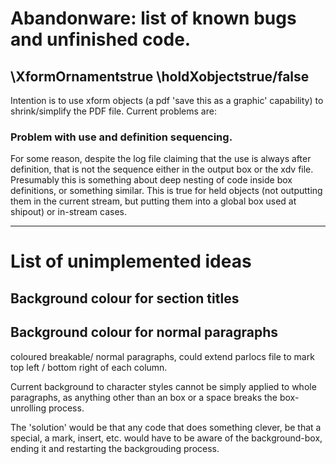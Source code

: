 # Abandonware: list of known bugs and unfinished code.

## \XformOrnamentstrue \holdXobjectstrue/false
Intention is to use xform objects (a pdf 'save this as a graphic' capability)
to shrink/simplify the PDF file.  Current problems are:

### Problem with use and definition sequencing.

 For some reason, despite the log file claiming that the use is 
always after definition, that is not the sequence either in the output box or the xdv file. 
Presumably this is something about deep nesting of code inside box definitions, or something similar.
This is true for held objects (not outputting them in the current stream, but putting them into a global box
used at shipout) or in-stream cases.

----------------


# List of unimplemented ideas

## Background colour  for section titles
## Background colour for normal paragraphs
coloured breakable/ normal paragraphs, could extend parlocs file to mark top left / bottom right of each column.

Current background to character styles cannot be simply applied to whole paragraphs, as anything other than an 
box or a space breaks the box-unrolling process.

The 'solution' would be that any code that does something clever, be that a
special, a mark, insert, etc. would have to be aware of the background-box,
ending it and restarting the backgrouding process.

